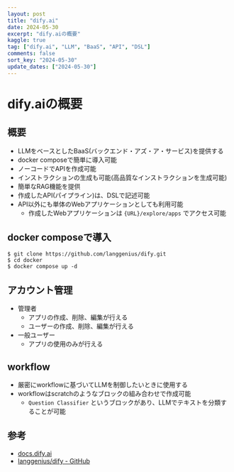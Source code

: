 ```yaml
---
layout: post
title: "dify.ai"
date: 2024-05-30
excerpt: "dify.aiの概要"
kaggle: true
tag: ["dify.ai", "LLM", "BaaS", "API", "DSL"]
comments: false
sort_key: "2024-05-30"
update_dates: ["2024-05-30"]
---
```


# dify.aiの概要

## 概要
 - LLMをベースとしたBaaS(バックエンド・アズ・ア・サービス)を提供する
 - docker composeで簡単に導入可能
 - ノーコードでAPIを作成可能
 - インストラクションの生成も可能(高品質なインストラクションを生成可能)
 - 簡単なRAG機能を提供
 - 作成したAPI(パイプライン)は、DSLで記述可能
 - API以外にも単体のWebアプリケーションとしても利用可能
   - 作成したWebアプリケーションは `{URL}/explore/apps` でアクセス可能

## docker composeで導入

```console
$ git clone https://github.com/langgenius/dify.git
$ cd docker
$ docker compose up -d
```

## アカウント管理
 - 管理者
   - アプリの作成、削除、編集が行える
   - ユーザーの作成、削除、編集が行える
 - 一般ユーザー
   - アプリの使用のみが行える

## workflow
 - 厳密にworkflowに基づいてLLMを制御したいときに使用する
 - workflowはscratchのようなブロックの組み合わせで作成可能
   - `Question Classifier` というブロックがあり、LLMでテキストを分類することが可能

## 参考
 - [docs.dify.ai](https://docs.dify.ai/)
 - [langgenius/dify - GitHub](https://github.com/langgenius/dify)
